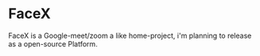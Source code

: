 # FaceX
FaceX is a Google-meet/zoom a like home-project, i'm planning to release as a open-source Platform.
